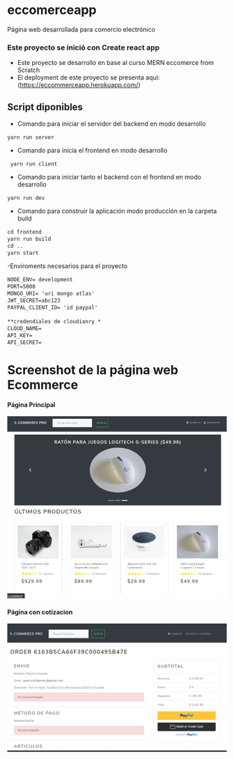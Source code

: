 # eccomerceapp

Página web desarrollada para comercio electrónico

### Este proyecto se inició con Create react app

- Este proyecto se desarrollo en base al curso MERN eccomerce from Scratch
- El deployment de este proyecto se presenta aqui: (https://eccommerceapp.herokuapp.com/)

## Script diponibles

- Comando para iniciar el servidor del backend en modo desarrollo

```
yarn run server
```

- Comando para inicia el frontend en modo desarrollo

```
 yarn run client
```

- Comando para iniciar tanto el backend con el frontend en modo desarrollo

```
yarn run dev
```

- Comando para construir la aplicación modo producción en la carpeta build

```
cd frontend
yarn run build
cd ..
yarn start
```

-Enviroments necesarios para el proyecto

```
NODE_ENV= development
PORT=5000
MONGO_URI= 'uri mongo atlas'
JWT_SECRET=abc123
PAYPAL_CLIENT_ID= 'id paypal'

**credendiales de cloudianry *
CLOUD_NAME=
API_KEY=
API_SECRET=
```

# Screenshot de la página web Ecommerce

#### Página Principal

![Página Principal](/screenshot/pagina1.png)

#### Página con cotizacion

![Página con la consulta](/screenshot/pagina2.png)
